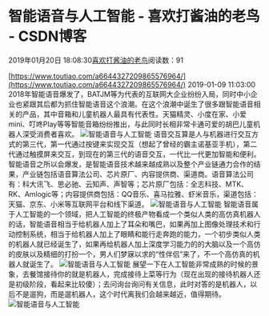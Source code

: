 
# 智能语音与人工智能 - 喜欢打酱油的老鸟 - CSDN博客


2019年01月20日 18:08:30[喜欢打酱油的老鸟](https://me.csdn.net/weixin_42137700)阅读数：91


[https://www.toutiao.com/a6644327209865576964/](https://www.toutiao.com/a6644327209865576964/)
2019-01-09 11:03:00
2018年智能语音爆发了，BATJM等为代表的互联网大企业纷纷入局，同时中小企业也紧跟其后都为抓住智能语音这个浪潮。在这个浪潮中诞生了很多跟智能语音相关的产品，其中音箱和儿童机器人最具有代表性。天猫精灵、小度在家、小爱mini、叮咚Play等等智能音箱纷纷推出，与此同时长相非常卡通可爱的胡巴儿童机器人深受消费者喜欢。
![智能语音与人工智能](http://p1.pstatp.com/large/pgc-image/91463398ed9646988795f6456b132099)
语音交互算是人与机器进行交互方式的第三代，第一代通过按键来实现交互（想起了曾经的霸主诺基亚手机），第二代通过触摸屏来交互，到现在的第三代的语音交互，一代比一代更加智能和便利。智能语音之所以会爆发，是智能语音技术越来越成熟以及整个产业链通力合作的结果，产业链包括语音算法公司、芯片原厂、内容提供商、渠道商。语音算法公司有：科大讯飞、思必驰、云知声、声智等；芯片原厂包括：全志科技、MTK、RK、Amlogic等；内容提供商包括：QQ音乐、喜马拉雅、虾米音乐，渠道包括：天猫、京东、小米等互联网平台和线下渠道。
![智能语音与人工智能](http://p3.pstatp.com/large/pgc-image/e5d8e220716f4981bbaa23b2fbe9a648)
智能语音属于人工智能的一个领域，把人工智能的终极产物看成一个类似人类的高仿真机器人的话，智能语音相当于给机器人加上了耳朵和嘴巴，如果再加上图像处理技术和行动控制系统，相当于给机器人加上了眼睛和能行走奔跑的能力，一个初步类似人类的机器人就已经诞生了，如果再给机器人加上深度学习能力的的大脑以及一个高仿的皮肤以及精细的打扮一个，男人们梦寐以求的“性伴侣”来了，不一个高仿真的机器人就诞生了。
![智能语音与人工智能](http://p1.pstatp.com/large/pgc-image/e93ebc5770fc4a78a544525cb992ce11)
展望一下在人工智能非常成熟的时候的景象，去餐馆接待你的就是机器人，完成接待上菜等行为（现在出现的接待机器人还是初级阶段，看起来比较傻）；去问询台询问有关信息，此时对答的是机器人，以后不是遛狗，而是遛机器人，这个时代离我们会越来越近，值得期待。
![智能语音与人工智能](http://p3.pstatp.com/large/pgc-image/8eecd5ea455943309f8b65fd86c39db8)


